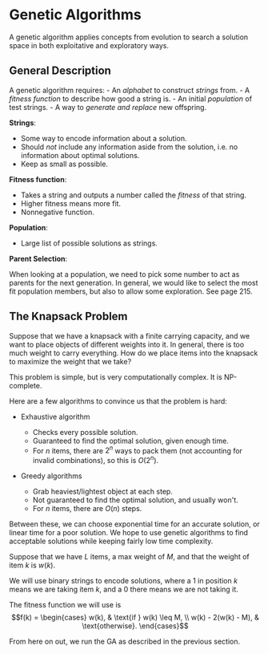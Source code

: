 # Genetic Algorithms

A genetic algorithm applies concepts from evolution to search a solution space
in both exploitative and exploratory ways.

## General Description

A genetic algorithm requires:
    - An _alphabet_ to construct _strings_ from.
    - A _fitness function_ to describe how good a string is.
    - An initial _population_ of test strings.
    - A way to _generate and replace_ new offspring.

__Strings__:

- Some way to encode information about a solution.
- Should _not_ include any information aside from the solution, i.e. no
  information about optimal solutions.
- Keep as small as possible.

__Fitness function__:

- Takes a string and outputs a number called the _fitness_ of that string.
- Higher fitness means more fit.
- Nonnegative function.

__Population__:

- Large list of possible solutions as strings.

__Parent Selection__:

When looking at a population, we need to pick some number to act as parents for
the next generation. In general, we would like to select the most fit
population members, but also to allow some exploration. See page 215.

## The Knapsack Problem

Suppose that we have a knapsack with a finite carrying capacity, and we want to
place objects of different weights into it. In general, there is too much
weight to carry everything. How do we place items into the knapsack to maximize
the weight that we take?

This problem is simple, but is very computationally complex. It is NP-complete.

Here are a few algorithms to convince us that the problem is hard:

- Exhaustive algorithm
    - Checks every possible solution.
    - Guaranteed to find the optimal solution, given enough time.
    - For $n$ items, there are $2^n$ ways to pack them (not accounting for
      invalid combinations), so this is $O(2^n)$.

- Greedy algorithms
    - Grab heaviest/lightest object at each step.
    - Not guaranteed to find the optimal solution, and usually won't.
    - For $n$ items, there are $O(n)$ steps.

Between these, we can choose exponential time for an accurate solution, or
linear time for a poor solution. We hope to use genetic algorithms to find
acceptable solutions while keeping fairly low time complexity.

Suppose that we have $L$ items, a max weight of $M$, and that the weight of
item $k$ is $w(k)$.

We will use binary strings to encode solutions, where a 1 in position $k$ means
we are taking item $k$, and a 0 there means we are not taking it.

The fitness function we will use is
$$f(k) =
\begin{cases}
    w(k), & \text{if } w(k) \leq M, \\
    w(k) - 2(w(k) - M), & \text{otherwise}.
\end{cases}$$

From here on out, we run the GA as described in the previous section.
